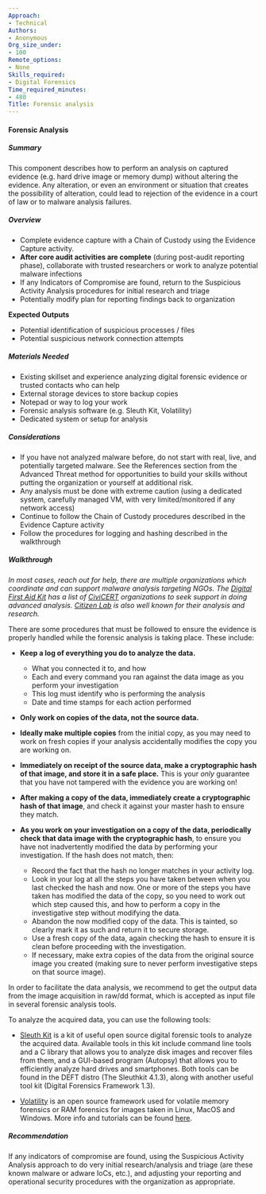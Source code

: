 ```yaml
---
Approach:
- Technical
Authors:
- Anonymous
Org_size_under:
- 100
Remote_options:
- None
Skills_required:
- Digital Forensics
Time_required_minutes:
- 480
Title: Forensic analysis
---
```


#### Forensic Analysis

##### Summary

This component describes how to perform an analysis on captured evidence (e.g. hard drive image or memory dump) without altering the evidence. Any alteration, or even an environment or situation that creates the possibility of alteration, could lead to rejection of the evidence in a court of law or to malware analysis failures.

##### Overview

* Complete evidence capture with a Chain of Custody using the Evidence Capture activity.
* **After core audit activities are complete** (during post-audit reporting phase), collaborate with trusted researchers or work to analyze potential malware infections
* If any Indicators of Compromise are found, return to the Suspicious Activity Analysis procedures for initial research and triage
* Potentially modify plan for reporting findings back to organization

**Expected Outputs**

* Potential identification of suspicious processes / files
* Potential suspicious network connection attempts


##### Materials Needed

* Existing skillset and experience analyzing digital forensic evidence or trusted contacts who can help
* External storage devices to store backup copies
* Notepad or way to log your work
* Forensic analysis software (e.g. Sleuth Kit, Volatility)
* Dedicated system or setup for analysis

##### Considerations

* If you have not analyzed malware before, do not start with real, live, and potentially targeted malware. See the References section from the Advanced Threat method for opportunities to build your skills without putting the organization or yourself at additional risk.
* Any analysis must be done with extreme caution (using a dedicated system, carefully managed VM, with very limited/monitored if any network access)
* Continue to follow the Chain of Custody procedures described in the Evidence Capture activity
* Follow the procedures for logging and hashing described in the walkthrough

##### Walkthrough

*In most cases, reach out for help, there are multiple organizations which coordinate and can support malware analysis targeting NGOs. The [Digital First Aid Kit](https://digitalfirstaid.org/en/support/) has a list of [CiviCERT](https://civicert.org/) organizations to seek support in doing advanced analysis. [Citizen Lab](https://citizenlab.ca/) is also well known for their analysis and research.*

There are some procedures that must be followed to ensure the evidence is properly handled while the forensic analysis is taking place. These include:

- **Keep a log of everything you do to analyze the data.**
    - What you connected it to, and how
    - Each and every command you ran against the data image as you perform your investigation
    - This log must identify who is performing the analysis
    - Date and time stamps for each action performed

- **Only work on copies of the data, not the source data.**

- **Ideally make multiple copies** from the initial copy, as you may need to work on fresh copies if your analysis accidentally modifies the copy you are working on.

- **Immediately on receipt of the source data, make a cryptographic hash of that image, and store it in a safe place.** This is your *only* guarantee that you have not tampered with the evidence you are working on!

- **After making a copy of the data, immediately create a cryptographic hash of that image**, and check it against your master hash to ensure they match.

- **As you work on your investigation on a copy of the data, periodically check that data image with the cryptographic hash**, to ensure you have not inadvertently modified the data by performing your investigation. If the hash does not match, then:

    - Record the fact that the hash no longer matches in your activity log.
    - Look in your log at all the steps you have taken between when you last checked the hash and now. One or more of the steps you have taken has modified the data of the copy, so you need to work out which step caused this, and how to perform a copy in the investigative step without modifying the data.
    - Abandon the now modified copy of the data. This is tainted, so clearly mark it as such and return it to secure storage.
    - Use a fresh copy of the data, again checking the hash to ensure it is clean before proceeding with the investigation.
    - If necessary, make extra copies of the data from the original source image you created (making sure to never perform investigative steps on that source image).



In order to facilitate the data analysis, we recommend to get the output data from the image acquisition in raw/dd format, which is accepted as input file in several forensic analysis tools.

To analyze the acquired data, you can use the following tools:

- [Sleuth Kit](http://www.sleuthkit.org/index.php) is a kit of useful open source digital forensic tools to analyze the acquired data. Available tools in this kit include command line tools and a C library that allows you to analyze disk images and recover files from them, and a GUI-based program (Autopsy) that allows you to efficiently analyze hard drives and smartphones. Both tools can be found in the DEFT distro (The Sleuthkit 4.1.3), along with another useful tool kit (Digital Forensics Framework 1.3).

- [Volatility](http://www.volatilityfoundation.org/releases) is an open source framework used for volatile memory forensics or RAM forensics for images taken in Linux, MacOS and Windows. More info and tutorials can be found [here](https://github.com/volatilityfoundation/volatility/wiki).

##### Recommendation

If any indicators of compromise are found, using the Suspicious Activity Analysis approach to do very initial research/analysis and triage (are these known malware or adware IoCs, etc.), and adjusting your reporting and operational security procedures with the organization as appropriate.